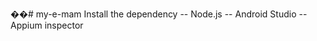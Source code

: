 ��#   m y - e - m a m 
 
 Install the dependency
-- Node.js
-- Android Studio
-- Appium inspector


